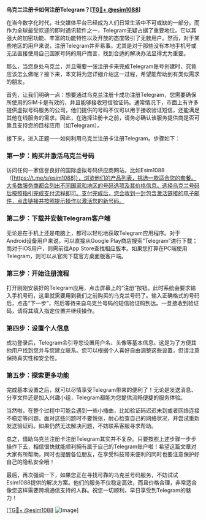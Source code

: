 **乌克兰注册卡如何注册Telegram？[[TG💪+ @esim1088](https://t.me/s/esim1088)]**

在当今数字化时代，社交媒体平台已经成为人们日常生活中不可或缺的一部分。而作为全球最受欢迎的即时通讯软件之一，Telegram无疑占据了重要地位。它以其强大的加密功能、丰富的功能特性以及开放的态度吸引了无数用户。然而，对于某些地区的用户来说，注册Telegram并非易事。尤其是对于那些没有本地手机号或无法直接使用自己国家号码的用户而言，找到合适的解决办法显得尤为重要。

那么，当您身处乌克兰，并且需要一张注册卡来完成Telegram账号创建时，究竟应该怎么做呢？接下来，本文将为您详细介绍这一过程，希望能帮助到有类似需求的朋友。

首先，让我们明确一点：想要通过乌克兰注册卡成功注册Telegram，您需要确保所使用的SIM卡是有效的，并且能够接收短信验证码。通常情况下，市面上有许多提供虚拟号码服务的公司，他们提供的号码不仅可以用于接收验证短信，还能满足其他在线服务的需求。因此，在选择注册卡之前，请务必确认该服务提供商是否可靠且支持您的目标应用（如Telegram）。

接下来，进入正题——如何利用乌克兰注册卡注册Telegram。步骤如下：

### 第一步：购买并激活乌克兰号码
访问任何一家信誉良好的国际虚拟号码供应商网站，比如Esim1088（[https://t.me/s/esim1088]），浏览他们的产品列表，挑选一款适合您的套餐。大多数服务商都会列出不同国家和地区的号码选项及其价格信息。选择乌克兰号码后按照指引完成支付流程即可。支付完成后，您会收到一封包含激活链接的电子邮件，点击链接并按照提示操作以激活您的新号码。

### 第二步：下载并安装Telegram客户端
无论是在手机上还是电脑上，都可以轻松地获取Telegram应用程序。对于Android设备用户来说，可以直接从Google Play商店搜索“Telegram”进行下载；而对于iOS用户，则需前往App Store查找相应版本。如果您打算在PC端使用Telegram，则可以从官网下载官方桌面版客户端。

### 第三步：开始注册流程
打开刚刚安装好的Telegram应用，点击屏幕上的“注册”按钮。此时系统会要求输入手机号码，这里就需要用到我们之前购买的乌克兰号码了。输入正确格式的号码后，点击“下一步”，然后等待来自乌克兰号码的短信验证码到达。一旦接收到验证码，请将其填入指定位置并继续操作。

### 第四步：设置个人信息
成功登录后，Telegram会引导您设置用户名、头像等基本信息。这是为了方便其他用户找到您并与您建立联系。您可以根据个人喜好自由调整这些设置，但请注意保持真实性和安全性。

### 第五步：探索更多功能
完成基本设置之后，就可以尽情享受Telegram带来的便利了！无论是发送消息、分享文件还是加入兴趣小组，Telegram都能为您提供流畅便捷的服务体验。

当然啦，在整个过程中可能会遇到一些小插曲，比如验证码迟迟未到或者网络连接不稳定等问题。面对这些问题时不要慌张，耐心检查自己的网络状况，并尝试重新发送验证码。如果仍然无法解决问题，不妨联系客服寻求帮助。

总之，借助乌克兰注册卡注册Telegram其实并不复杂。只要按照上述步骤一步步操作下去，相信很快就能顺利拥有属于自己的Telegram账户啦！希望这篇文章对大家有所帮助，同时也提醒各位朋友，在享受科技带来便利的同时也要注意保护好自己的隐私安全哦！

最后，再次强调一下，如果您正在寻找可靠的乌克兰号码服务，不妨试试Esim1088提供的解决方案。他们的服务不仅稳定高效，而且价格合理，非常适合像您这样需要跨境通信支持的人群。祝您一切顺利，早日享受到Telegram的魅力！

[[TG💪+ @esim1088](https://t.me/s/esim1088) ![Image](https://i.postimg.cc/4NQfJmqS/Snipaste-2025-05-13-00-14-12.png)]